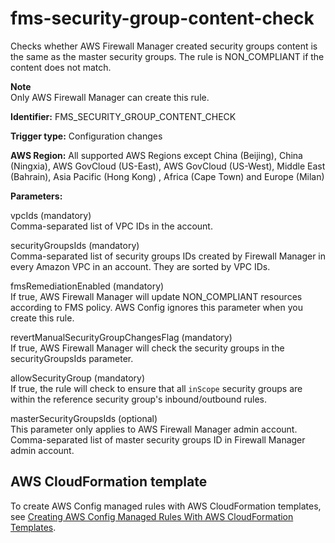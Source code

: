 # fms\-security\-group\-content\-check<a name="fms-security-group-content-check"></a>

Checks whether AWS Firewall Manager created security groups content is the same as the master security groups\. The rule is NON\_COMPLIANT if the content does not match\. 

**Note**  
Only AWS Firewall Manager can create this rule\.

**Identifier:** FMS\_SECURITY\_GROUP\_CONTENT\_CHECK

**Trigger type:** Configuration changes

**AWS Region:** All supported AWS Regions except China \(Beijing\), China \(Ningxia\), AWS GovCloud \(US\-East\), AWS GovCloud \(US\-West\), Middle East \(Bahrain\), Asia Pacific \(Hong Kong\) , Africa \(Cape Town\) and Europe \(Milan\)

**Parameters:**

 vpcIds \(mandatory\)  
Comma\-separated list of VPC IDs in the account\.

 securityGroupsIds \(mandatory\)  
Comma\-separated list of security groups IDs created by Firewall Manager in every Amazon VPC in an account\. They are sorted by VPC IDs\.

 fmsRemediationEnabled \(mandatory\)  
If true, AWS Firewall Manager will update NON\_COMPLIANT resources according to FMS policy\. AWS Config ignores this parameter when you create this rule\. 

revertManualSecurityGroupChangesFlag \(mandatory\)  
If true, AWS Firewall Manager will check the security groups in the securityGroupsIds parameter\. 

 allowSecurityGroup \(mandatory\)  
If true, the rule will check to ensure that all `inScope` security groups are within the reference security group's inbound/outbound rules\.

masterSecurityGroupsIds \(optional\)  
This parameter only applies to AWS Firewall Manager admin account\. Comma\-separated list of master security groups ID in Firewall Manager admin account\.

## AWS CloudFormation template<a name="w22aac11c29c17d177c19"></a>

To create AWS Config managed rules with AWS CloudFormation templates, see [Creating AWS Config Managed Rules With AWS CloudFormation Templates](aws-config-managed-rules-cloudformation-templates.md)\.
